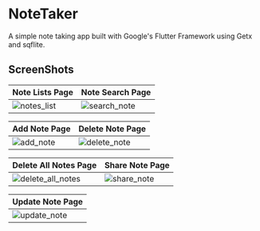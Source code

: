 # NoteTaker

A simple note taking app built with Google's Flutter Framework using Getx and sqflite.



## ScreenShots

| Note Lists Page                                                   | Note Search Page                                                    |
| ----------------------------------------------------------------- | ------------------------------------------------------------------- |
| ![notes_list](https://user-images.githubusercontent.com/33949575/110385420-07848e00-8087-11eb-8236-f20400110aab.jpg) | ![search_note](https://user-images.githubusercontent.com/33949575/110385484-15d2aa00-8087-11eb-80ea-b5d765883f73.jpg) |

| Add Note Page                                                 | Delete Note Page                                                    |
| ------------------------------------------------------------- | ------------------------------------------------------------------- |
| ![add_note](https://user-images.githubusercontent.com/33949575/110385521-1f5c1200-8087-11eb-8c9f-33c1ab7aa35d.jpg) | ![delete_note](https://user-images.githubusercontent.com/33949575/110385543-28e57a00-8087-11eb-92ea-6c9d24a062b2.jpg) |

| Delete All Notes Page                                                         | Share Note Page                                                   |
| ----------------------------------------------------------------------------- | ----------------------------------------------------------------- |
| ![delete_all_notes](https://user-images.githubusercontent.com/33949575/110385572-313db500-8087-11eb-819b-c584698c22bd.jpg) | ![share_note](https://user-images.githubusercontent.com/33949575/110385598-3d297700-8087-11eb-860c-55d0f676c1ab.jpg) |

| Update Note Page                                                     |
| -------------------------------------------------------------------- |
| ![update_note](https://user-images.githubusercontent.com/33949575/110385618-44e91b80-8087-11eb-995e-ab6704784439.jpg) |
